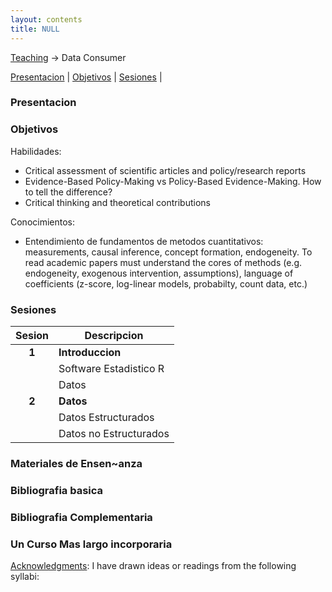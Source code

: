 ```yaml
---
layout: contents
title: NULL
---
```


[Teaching](../teaching.md) &rarr; Data Consumer

[Presentacion](#Presentacion) | [Objetivos](#Objetivo) | [Sesiones](#Sesiones) |

<a name="Presentacion"></a>
### Presentacion

<a name="Objetivos"></a>
### Objetivos

Habilidades:
- Critical assessment of scientific articles and policy/research reports
- Evidence-Based Policy-Making vs Policy-Based Evidence-Making. How to tell the difference?
- Critical thinking and theoretical contributions

Conocimientos:
- Entendimiento de fundamentos de metodos cuantitativos: measurements, causal inference, concept formation, endogeneity. To read academic papers must understand the cores of methods (e.g. endogeneity, exogenous intervention, assumptions), language of coefficients (z-score, log-linear models, probabilty, count data, etc.)

<a name="Sesiones"></a>
### Sesiones

| Sesion       | Descripcion  |
|:-------------:|--------------|
| **1**         | **Introduccion** &nbsp;&nbsp; <!--a href="http://uc-r.github.io/data_wrangling/week-1" style="color:black;"><i class="fa fa-folder-open" style="font-size:1em"></i></a--> |
|               | Software Estadistico R  |
|               | Datos |
| **2**         | **Datos** |
|               |  Datos Estructurados |
|               | Datos no Estructurados  |

### Materiales de Ensen~anza

### Bibliografia basica

### Bibliografia Complementaria

### Un Curso Mas largo incorporaria


<u>Acknowledgments</u>: I have drawn ideas or readings from the following syllabi:
